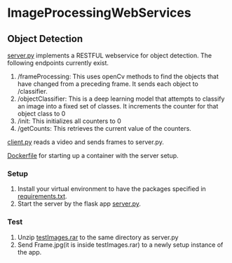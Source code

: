 # ImageProcessingWebServices

## Object Detection
[server.py](https://github.com/Blowoffvalve/ImageProcessingWebServices/blob/master/server.py) implements a RESTFUL webservice for object detection.
The following endpoints currently exist.

1. /frameProcessing: This uses openCv methods to find the objects that have changed from a preceding frame. It sends each object to /classifier.
2. /objectClassifier: This is a deep learning model that attempts to classify an image into a fixed set of classes. It increments the counter for that object class to 0
3. /init: This initializes all counters to 0
4. /getCounts: This retrieves the current value of the counters.

[client.py](https://github.com/Blowoffvalve/ImageProcessingWebServices/blob/master/client.py) reads a video and sends frames to server.py.

[Dockerfile](https://github.com/Blowoffvalve/ImageProcessingWebServices/blob/master/Dockerfile) for starting up a container with the server setup.

### Setup
1. Install your virtual environment to have the packages specified in [requirements.txt](https://github.com/Blowoffvalve/ImageProcessingWebServices/blob/master/requirements.txt).
2. Start the server by the flask app [server.py](https://github.com/Blowoffvalve/ImageProcessingWebServices/blob/master/server.py).

### Test
1. Unzip [testImages.rar](https://github.com/Blowoffvalve/ImageProcessingWebServices/blob/master/testImages.rar) to the same directory as server.py
2. Send Frame.jpg(it is inside testImages.rar) to a newly setup instance of the app.
